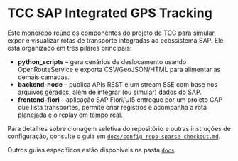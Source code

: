 # TCC SAP Integrated GPS Tracking

Este monorepo reúne os componentes do projeto de TCC para simular, expor e visualizar rotas de transporte integradas ao ecossistema SAP. Ele está organizado em três pilares principais:

- **python_scripts** – gera cenários de deslocamento usando OpenRouteService e exporta CSV/GeoJSON/HTML para alimentar as demais camadas.
- **backend-node** – publica APIs REST e um stream SSE com base nos arquivos gerados, além de integrar (ou simular) dados do SAP.
- **frontend-fiori** – aplicação SAP Fiori/UI5 entregue por um projeto CAP que lista transportes, permite criar registros e acompanha a rota planejada e o replay em tempo real.

Para detalhes sobre clonagem seletiva do repositório e outras instruções de configuração, consulte o guia em [`docs/config-repo-sparse-checkout.md`](docs/config-repo-sparse-checkout.md).

Outros guias específicos estão disponíveis na pasta [`docs`](docs/).
